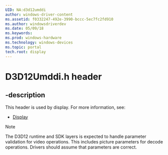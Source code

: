 ```yaml
---
UID: NA:d3d12umddi
author: windows-driver-content
ms.assetid: f0332247-492e-3990-bccc-5ec7fc2fd910
ms.author: windowsdriverdev
ms.date: 05/09/18
ms.keywords:
ms.prod: windows-hardware
ms.technology: windows-devices
ms.topic: portal
tech.root: display
---
```


# D3D12Umddi.h header


## -description


This header is used by display. For more information, see:

- [Display](../_display/index.md)

>[!NOTE]
>The D3D12 runtime and SDK layers is expected to handle parameter validation for video operations. This includes picture parameters for decode operations. Drivers should assume that parameters are correct.